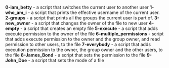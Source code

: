 **0-iam_betty** - a script that switches the current user to another user
**1-who_am_i** - a script that prints the effective username of the current user.
**2-groups** - a script that prints all the groups the current user is part of.
**3-new_owner** - a script that changes the owner of the file to new user
**4-empty** -  a script that creates an empty file
**5-execute** -  a script that adds execute permission to the owner of the file
**6-multiple_permissions** -  script that adds execute permission to the owner and the group owner, and read permission to other users, to the file
**7-everybody** - a script that adds execution permission to the owner, the group owner and the other users, to the file
**8-James_Bond** - a script that sets the permission to the file
**9-John_Doe** - a script that sets the mode of a file
